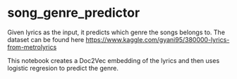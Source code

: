 # song_genre_predictor
Given lyrics as the input, it predicts which genre the songs belongs to.
The dataset can be found here
https://www.kaggle.com/gyani95/380000-lyrics-from-metrolyrics

This notebook creates a Doc2Vec embedding of the lyrics and then uses logistic regresion to predict the genre.
